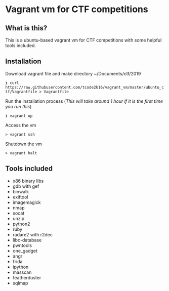 # Vagrant vm for CTF competitions

## What is this?

This is a ubuntu-based vagrant vm for CTF competitions with some helpful tools included.

## Installation

Download vagrant file and make directory ~/Documents/ctf/2019

`❯ curl https://raw.githubusercontent.com/tcode2k16/vagrant_vm/master/ubuntu_ctf/Vagrantfile > Vagrantfile`

Run the installation process (*This will take around 1 hour if it is the first time you run this*)

`❯ vagrant up`

Access the vm

`> vagrant ssh`

Shutdown the vm

`> vagrant halt`

## Tools included

* x86 binary libs
* gdb with gef
* binwalk
* exiftool
* imagemagick
* nmap
* socat
* unzip
* python2
* ruby
* radare2 with r2dec
* libc-database
* pwntools
* one_gadget
* angr
* frida
* ipython
* masscan
* featherduster
* sqlmap

